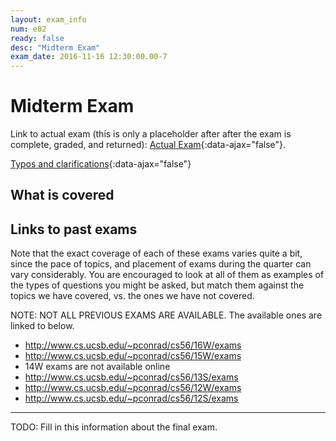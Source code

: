 ```yaml
---
layout: exam_info
num: e02
ready: false
desc: "Midterm Exam"
exam_date: 2016-11-16 12:30:00.00-7
---
```



# Midterm Exam

Link to actual exam (this is only a placeholder after after the exam is complete, graded,
and returned): [Actual Exam](cs56_f16_e02){:data-ajax="false"}.

[Typos and clarifications](typos){:data-ajax="false"}


## What is covered

## Links to past exams

Note that the exact coverage of each of these exams varies quite a bit, since the pace of topics, and placement of exams during the quarter can vary considerably.  You are encouraged to look at all of them as examples of the types of questions you might be asked, but
match them against the topics we have covered, vs. the ones we have not covered.

NOTE: NOT ALL PREVIOUS EXAMS ARE AVAILABLE.    The available ones are linked to below.

* <http://www.cs.ucsb.edu/~pconrad/cs56/16W/exams> 
* <http://www.cs.ucsb.edu/~pconrad/cs56/15W/exams>
* 14W exams are not available online
* <http://www.cs.ucsb.edu/~pconrad/cs56/13S/exams>
* <http://www.cs.ucsb.edu/~pconrad/cs56/12W/exams>
* <http://www.cs.ucsb.edu/~pconrad/cs56/12S/exams>


---

<div style="display:none;">  http://ucsb-cs56-m16.github.io/exam/e01 </div>

TODO: Fill in this information about the final exam.
